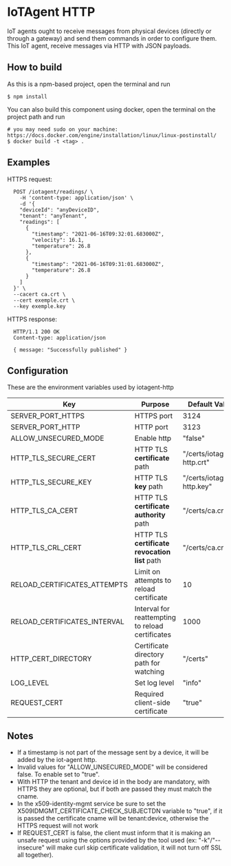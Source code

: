 # IoTAgent HTTP

IoT agents ought to receive messages from physical devices (directly or through a gateway) and send them commands in order to configure them. This IoT agent, receive messages via HTTP with JSON payloads.

## How to build

As this is a npm-based project, open the terminal and run

```
$ npm install
```

You can also build this component using docker, open the terminal on the project path and run

```
# you may need sudo on your machine: https://docs.docker.com/engine/installation/linux/linux-postinstall/
$ docker build -t <tag> .
```

## Examples

HTTPS request:

```HTTP
  POST /iotagent/readings/ \
    -H 'content-type: application/json' \
    -d '{
    "deviceId": "anyDeviceID",
    "tenant": "anyTenant",
    "readings": [
      {
        "timestamp": "2021-06-16T09:32:01.683000Z",
        "velocity": 16.1,
        "temperature": 26.8
      },
      {
        "timestamp": "2021-06-16T09:31:01.683000Z",
        "temperature": 26.8
      }
    ]
  }' \
  --cacert ca.crt \
  --cert exemple.crt \
  --key exemple.key
```

HTTPS response:

```HTTP
  HTTP/1.1 200 OK
  Content-type: application/json

  { message: "Successfully published" }
```

## Configuration

These are the environment variables used by iotagent-http

| Key                          | Purpose                                          | Default Value              |
| ---------------------------- | ------------------------------------------------ | -------------------------- |
| SERVER_PORT_HTTPS            | HTTPS port                                       | 3124                       |
| SERVER_PORT_HTTP             | HTTP port                                        | 3123                       |
| ALLOW_UNSECURED_MODE         | Enable http                                      | "false"                    |
| HTTP_TLS_SECURE_CERT         | HTTP TLS **certificate** path                    | "/certs/iotagent-http.crt" |
| HTTP_TLS_SECURE_KEY          | HTTP TLS **key** path                            | "/certs/iotagent-http.key" |
| HTTP_TLS_CA_CERT             | HTTP TLS **certificate authority** path          | "/certs/ca.crt"            |
| HTTP_TLS_CRL_CERT            | HTTP TLS **certificate revocation list** path    | "/certs/ca.crl"            |
| RELOAD_CERTIFICATES_ATTEMPTS | Limit on attempts to reload certificate          | 10                         |
| RELOAD_CERTIFICATES_INTERVAL | Interval for reattempting to reload certificates | 1000                       |
| HTTP_CERT_DIRECTORY          | Certificate directory path for watching          | "/certs"                   |
| LOG_LEVEL                    | Set log level                                    | "info"                     |
| REQUEST_CERT                 | Required client-side certificate                 | "true"                     |

## Notes

- If a timestamp is not part of the message sent by a device, it will be added by the iot-agent http.
- Invalid values ​​for "ALLOW_UNSECURED_MODE" will be considered false. To enable set to "true".
- With HTTP the tenant and device id in the body are mandatory, with HTTPS they are optional, but if both are passed they must match the cname.
- In the x509-identity-mgmt service be sure to set the X509IDMGMT_CERTIFICATE_CHECK_SUBJECTDN variable to "true", if it is passed the certificate cname will be tenant:device, otherwise the HTTPS request will not work
- If REQUEST_CERT is false, the client must inform that it is making an unsafe request using the options provided by the tool used (ex: "-k"/"--insecure" will make curl skip certificate validation, it will not turn off SSL all together).
